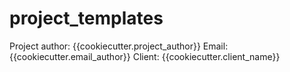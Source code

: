 # project_templates

Project author: {{cookiecutter.project_author}}
Email: {{cookiecutter.email_author}}
Client: {{cookiecutter.client_name}}